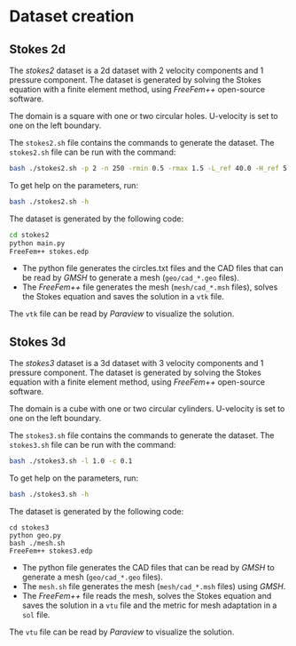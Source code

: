 # Dataset creation

## Stokes 2d

The *stokes2* dataset is a 2d dataset with 2 velocity components and 1 pressure component. The dataset is generated by solving the Stokes equation with a finite element method, using *FreeFem++* open-source software.

The domain is a square with one or two circular holes. U-velocity is set to one on the left boundary.

The `stokes2.sh` file contains the commands to generate the dataset. The `stokes2.sh` file can be run with the command:

```bash
bash ./stokes2.sh -p 2 -n 250 -rmin 0.5 -rmax 1.5 -L_ref 40.0 -H_ref 5.0 -m 0.5 -l 1.0 -c 0.1
```

To get help on the parameters, run:

```bash
bash ./stokes2.sh -h
```

The dataset is generated by the following code:

```bash
cd stokes2
python main.py
FreeFem++ stokes.edp
```

- The python file generates the circles.txt files and the CAD files that can be read by *GMSH* to generate a mesh (```geo/cad_*.geo``` files).
- The *FreeFem++* file generates the mesh (```mesh/cad_*.msh``` files), solves the Stokes equation and saves the solution in a ```vtk``` file.

The ```vtk``` file can be read by *Paraview* to visualize the solution.

## Stokes 3d

The *stokes3* dataset is a 3d dataset with 3 velocity components and 1 pressure component. The dataset is generated by solving the Stokes equation with a finite element method, using *FreeFem++* open-source software.

The domain is a cube with one or two circular cylinders. U-velocity is set to one on the left boundary.

The `stokes3.sh` file contains the commands to generate the dataset. The `stokes3.sh` file can be run with the command:

```bash
bash ./stokes3.sh -l 1.0 -c 0.1
```

To get help on the parameters, run:

```bash
bash ./stokes3.sh -h
```

The dataset is generated by the following code:

```
cd stokes3
python geo.py
bash ./mesh.sh
FreeFem++ stokes3.edp
```

- The python file generates the CAD files that can be read by *GMSH* to generate a mesh (```geo/cad_*.geo``` files).
- The ```mesh.sh``` file generates the mesh (```mesh/cad_*.msh``` files) using *GMSH*.
- The *FreeFem++* file reads the mesh, solves the Stokes equation and saves the solution in a ```vtu``` file and the metric for mesh adaptation in a ```sol``` file.

The ```vtu``` file can be read by *Paraview* to visualize the solution.